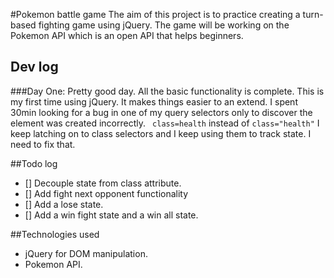 #Pokemon battle game
The aim of this project is to practice creating a turn-based fighting game using jQuery.
The game will be working on the Pokemon API which is an open API that helps beginners. 


## Dev log
###Day One: 
    Pretty good day. All the basic functionality is complete. This is my first time using jQuery. It makes things easier to an extend. I spent 30min looking for a bug in one of my query selectors only to discover the element was created incorrectly.
    ` class=health` instead of `class="health"`
    I keep latching on to class selectors and I keep using them to track state. I need to fix that. 

##Todo log
* [] Decouple state from class attribute.
* [] Add fight next opponent functionality 
* [] Add a lose state. 
* [] Add a win fight state and a win all state. 

##Technologies used
* jQuery for DOM manipulation. 
* Pokemon API. 

